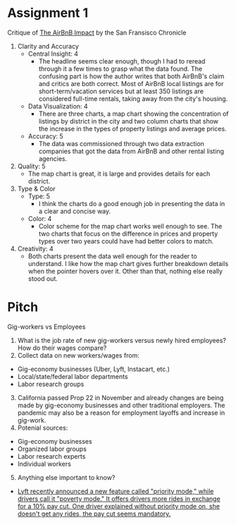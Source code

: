 # Assignment 1
Critique of [The AirBnB Impact](https://www.sfchronicle.com/airbnb-impact-san-francisco-2015/#1) by the San Fransisco Chronicle
1. Clarity and Accuracy
   * Central Insight: 4
      * The headline seems clear enough, though I had to reread through it a few times to grasp what the data found. The confusing part is how the author writes that both AirBnB's claim and critics are both correct. Most of AirBnB local listings are for short-term/vacation services but at least 350 listings are considered full-time rentals, taking away from the city's housing.
   * Data Visualization: 4
      * There are three charts, a map chart showing the concentration of listings by district in the city and two column charts that show the increase in the types of property listings and average prices.
   * Accuracy: 5
      * The data was commissioned through two data extraction companies that got the data from AirBnB and other rental listing agencies. 
2. Quality: 5
    * The map chart is great, it is large and provides details for each district.
3. Type & Color
    * Type: 5
       * I think the charts do a good enough job in presenting the data in a clear and concise way.
    * Color: 4
       * Color scheme for the map chart works well enough to see. The two charts that focus on the difference in prices and property types over two years could have had better colors to match.
4. Creativity: 4
    * Both charts present the data well enough for the reader to understand. I like how the map chart gives further breakdown details when the pointer hovers over it. Other than that, nothing else really stood out.

# Pitch 
Gig-workers vs Employees
1. What is the job rate of new gig-workers versus newly hired employees? How do their wages compare?
2. Collect data on new workers/wages from:
  * Gig-economy businesses (Uber, Lyft, Instacart, etc.)
  * Local/state/federal labor departments
  * Labor research groups
3. California passed Prop 22 in November and already changes are being made by gig-economy businesses and other traditional employers. The pandemic may also be a reason for employment layoffs and increase in gig-work.
4. Potenial sources:
  * Gig-economy businesses
  * Organized labor groups
  * Labor research experts
  * Individual workers
5. Anything else important to know?
  * [Lyft recently announced a new feature called "priority mode," while drivers call it "poverty mode." It offers drivers more rides in exchange for a 10% pay cut. One driver explained without priority mode on, she doesn't get any rides, the pay cut seems mandatory.](https://www.cnet.com/news/lyft-test-program-offers-drivers-more-rides-in-exchange-for-10-percent-pay-cut/?utm_source=reddit.com&utm_source=reddit.com) 

